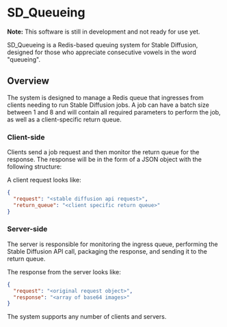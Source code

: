 # SD_Queueing

**Note:** This software is still in development and not ready for use yet.

SD_Queueing is a Redis-based queuing system for Stable Diffusion, designed for those who appreciate consecutive vowels in the word "queueing".

## Overview

The system is designed to manage a Redis queue that ingresses from clients needing to run Stable Diffusion jobs. A job can have a batch size between 1 and 8 and will contain all required parameters to perform the job, as well as a client-specific return queue.

### Client-side

Clients send a job request and then monitor the return queue for the response. The response will be in the form of a JSON object with the following structure:

A client request looks like:

```json
{
  "request": "<stable diffusion api request>",
  "return_queue": "<client specific return queue>"
}
```

### Server-side

The server is responsible for monitoring the ingress queue, performing the Stable Diffusion API call, packaging the response, and sending it to the return queue.

The response from the server looks like:

```json
{
  "request": "<original request object>",
  "response": "<array of base64 images>"
}
```

The system supports any number of clients and servers.
